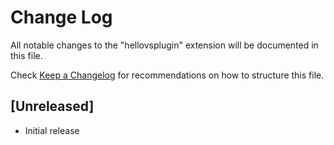 # Change Log

All notable changes to the "hellovsplugin" extension will be documented in this file.

Check [Keep a Changelog](http://keepachangelog.com/) for recommendations on how to structure this file.

## [Unreleased]

- Initial release